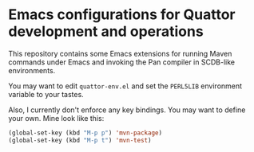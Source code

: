 # Emacs configurations for Quattor development and operations

This repository contains some Emacs extensions for running Maven
commands under Emacs and invoking the Pan compiler in SCDB-like
environments.

You may want to edit `quattor-env.el` and set the `PERL5LIB`
environment variable to your tastes.

Also, I currently don't enforce any key bindings.  You may want to
define your own.  Mine look like this:

```lisp
(global-set-key (kbd "M-p p") 'mvn-package)
(global-set-key (kbd "M-p t") 'mvn-test)
```
